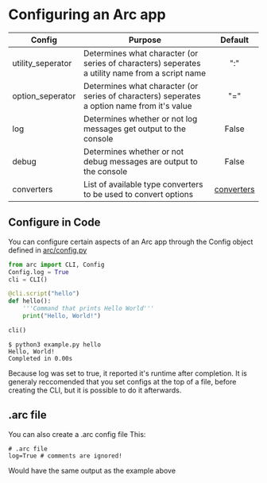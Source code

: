 # Configuring an Arc app
| Config            | Purpose                                                                                         |                     Default                      |
| ----------------- | ----------------------------------------------------------------------------------------------- | :----------------------------------------------: |
| utility_seperator | Determines what character (or series of characters) seperates a utility name from a script name |                       ":"                        |
| option_seperator  | Determines what character (or series of characters) seperates a option name from it's value     |                       "="                        |
| log               | Determines whether or not log messages get output to the console                                |                      False                       |
| debug             | Determines whether or not debug messages are output to the console                              |                      False                       |
| converters        | List of available type converters to be used to convert options                                 | [converters](./converters.md#builtin-converters) |

## Configure in Code
You can configure certain aspects of an Arc app through the Config object defined in [arc/config.py](../src/arc/config.py)
```py
from arc import CLI, Config
Config.log = True
cli = CLI()

@cli.script("hello")
def hello():
    '''Command that prints Hello World'''
    print("Hello, World!")

cli()
```
```
$ python3 example.py hello
Hello, World!
Completed in 0.00s
```
Because log was set to true, it reported it's runtime after completion. It is generaly reccomended that you set configs at the top of a file, before creating the CLI, but it is possible to do it afterwards.

## .arc file
You can also create a .arc config file
This:
```
# .arc file
log=True # comments are ignored!

```
Would have the same output as the example above
